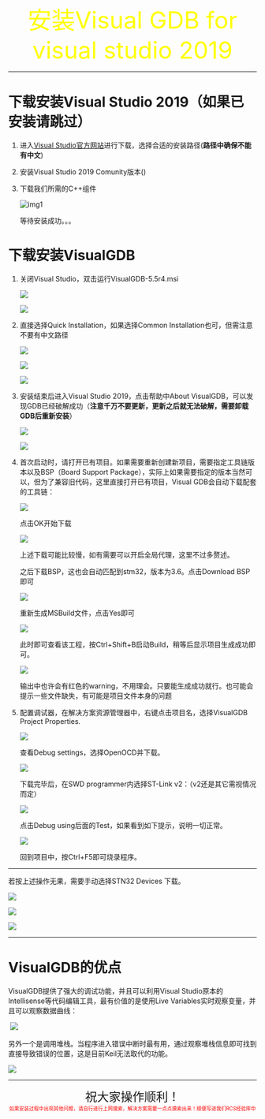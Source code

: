 <center><font size=7 color=yellow>安装Visual GDB for visual studio 2019</font></center>


---

# 下载安装Visual Studio 2019（如果已安装请跳过）

1. 进入[Visual Studio官方网站](https://visualstudio.microsoft.com/zh-hans/)进行下载，选择合适的安装路径(**路径中确保不能有中文**)

2. 安装Visual Studio 2019 Comunity版本()

3. 下载我们所需的C++组件

    ![img1](./Image/Software-Install/img1.png)

    等待安装成功。。。

# 下载安装VisualGDB

1. 关闭Visual Studio，双击运行VisualGDB-5.5r4.msi

    ![](./Image/Software-Install/img2.png)

    ![](./Image/Software-Install/img3.png)

2. 直接选择Quick Installation，如果选择Common Installation也可，但需注意不要有中文路径

    ![](./Image/Software-Install/img4.png)

    ![](./Image/Software-Install/img5.png)

    ![](./Image/Software-Install/img6.png)

3. 安装结束后进入Visual Studio 2019，点击帮助中About VisualGDB，可以发现GDB已经破解成功（**注意千万不要更新，更新之后就无法破解，需要卸载GDB后重新安装**）

    ![](./Image/Software-Install/img8.png)

    ![](./Image/Software-Install/img7.png)

4. 首次启动时，请打开已有项目。如果需要重新创建新项目，需要指定工具链版本以及BSP（Board Support Package），实际上如果需要指定的版本当然可以，但为了兼容旧代码，这里直接打开已有项目，Visual GDB会自动下载配套的工具链：

    ![](./Image/Software-Install/img9.png)

    点击OK开始下载

    ![](./Image/Software-Install/img10.png)

    上述下载可能比较慢，如有需要可以开启全局代理，这里不过多赘述。

    之后下载BSP，这也会自动匹配到stm32，版本为3.6。点击Download BSP即可

    ![](./Image/Software-Install/img11.png)

    重新生成MSBuild文件，点击Yes即可

    ![](./Image/Software-Install/img12.png)

    此时即可查看该工程，按Ctrl+Shift+B启动Build，稍等后显示项目生成成功即可。

    ![](./Image/Software-Install/img13.png)

    输出中也许会有红色的warning，不用理会。只要能生成成功就行。也可能会提示一些文件缺失，有可能是项目文件本身的问题

5. 配置调试器，在解决方案资源管理器中，右键点击项目名，选择VisualGDB Project Properties.

    ![](./Image/Software-Install/img14.png)

    查看Debug settings，选择OpenOCD并下载。

    ![](./Image/Software-Install/img15.png)

    下载完毕后，在SWD programmer内选择ST-Link v2：（v2还是其它需视情况而定）

    ![](./Image/Software-Install/img16.png)

    点击Debug using后面的Test，如果看到如下提示，说明一切正常。

    ![](./Image/Software-Install/img17.png)

    回到项目中，按Ctrl+F5即可烧录程序。

---

若按上述操作无果，需要手动选择STN32 Devices 下载。

![](./Image/Software-Install/img18.png)

![](./Image/Software-Install/img19.png)

![](./Image/Software-Install/img20.png)

---

# VisualGDB的优点

VisualGDB提供了强大的调试功能，并且可以利用Visual Studio原本的Intellisense等代码编辑工具，最有价值的是使用Live Variables实时观察变量，并且可以观察数据曲线：

​     ![](./Image/Software-Install/img21.png)

另外一个是调用堆栈。当程序进入错误中断时最有用，通过观察堆栈信息即可找到直接导致错误的位置，这是目前Keil无法取代的功能。

![](./Image/Software-Install/img22.png)

***

<center><font size=5>祝大家操作顺利！</font></center>

<center><font size=1 color=red>如果安装过程中出现其他问题，请自行进行上网搜索，解决方案需要一点点摸索出来！顺便写进我们RCS经验库中</font></center>

